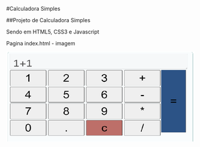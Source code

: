 #Calculadora Simples 

##Projeto de Calculadora Simples 

Sendo em HTML5, CSS3 e Javascript 

Pagina index.html - imagem 

<p> <img src="https://github.com/marlaurindo/calculadora_simples/blob/master/calculadora_simples.png"/></p>
